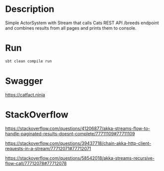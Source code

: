 # Description
Simple ActorSystem with Stream that calls Cats REST API /breeds endpoint and combines results from all pages and prints them to console.

# Run

```bash
sbt clean compile run
```

# Swagger
https://catfact.ninja

# StackOverflow
https://stackoverflow.com/questions/41206877/akka-streams-flow-to-handle-paginated-results-doesnt-complete/77711109#77711109

https://stackoverflow.com/questions/39437718/chain-akka-http-client-requests-in-a-stream/77712071#77712071

https://stackoverflow.com/questions/58542018/akka-streams-recursive-flow-call/77712078#77712078
